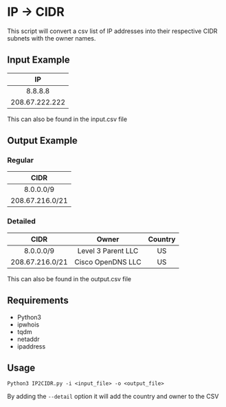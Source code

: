 # IP -> CIDR

This script will convert a csv list of IP addresses into their respective CIDR subnets with the owner names.

## Input Example

|       IP       |
|:--------------:|
|    8.8.8.8     |
| 208.67.222.222 |

This can also be found in the input.csv file

## Output Example

### Regular

|      CIDR       |
|:---------------:|
|    8.0.0.0/9    |
| 208.67.216.0/21 |

### Detailed

|      CIDR       |       Owner        | Country |
|:---------------:|:------------------:|:-------:|
|    8.0.0.0/9    | Level 3 Parent LLC |   US    |
| 208.67.216.0/21 | Cisco OpenDNS LLC  |   US    |

This can also be found in the output.csv file

## Requirements

- Python3
- ipwhois
- tqdm
- netaddr
- ipaddress

## Usage

`Python3 IP2CIDR.py -i <input_file> -o <output_file>`

By adding the `--detail` option it will add the country and owner to the CSV